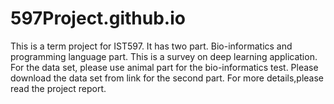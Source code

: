 # 597Project.github.io
This is a term project for IST597. It has two part. Bio-informatics and programming language part. This is a survey on deep learning application.
For the data set, please use animal part for the bio-informatics test. Please download the data set from link for the second part.
For more details,please read the project report.
